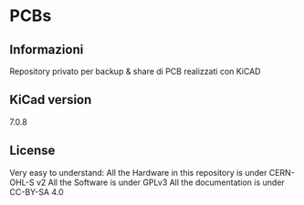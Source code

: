 # PCBs
## Informazioni
Repository privato per backup & share di PCB realizzati con KiCAD

## KiCad version
7.0.8

## License
Very easy to understand:
All the Hardware in this repository is under CERN-OHL-S v2
All the Software is under GPLv3
All the documentation is under CC-BY-SA 4.0
